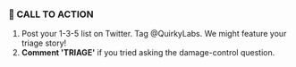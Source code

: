
### **📢 CALL TO ACTION**
1.  Post your 1-3-5 list on Twitter. Tag @QuirkyLabs. We might feature your triage story!
2.  **Comment 'TRIAGE'** if you tried asking the damage-control question.
